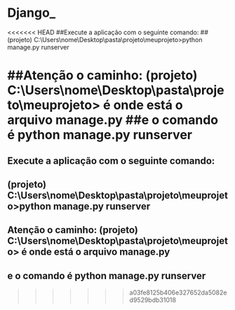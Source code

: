 # Django_

<<<<<<< HEAD
##Execute a aplicação com o seguinte comando:
##(projeto) C:\Users\nome\Desktop\pasta\projeto\meuprojeto>python manage.py runserver

##Atenção o caminho:  (projeto) C:\Users\nome\Desktop\pasta\projeto\meuprojeto>   é onde está o arquivo manage.py
##e o comando é python manage.py runserver
=======
## Execute a aplicação com o seguinte comando:
## (projeto) C:\Users\nome\Desktop\pasta\projeto\meuprojeto>python manage.py runserver

## Atenção o caminho:  (projeto) C:\Users\nome\Desktop\pasta\projeto\meuprojeto>   é onde está o arquivo manage.py
## e o comando é python manage.py runserver
>>>>>>> a03fe8125b406e327652da5082ed9529bdb31018
